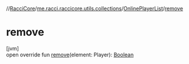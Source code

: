 //[RacciCore](../../../index.md)/[me.racci.raccicore.utils.collections](../index.md)/[OnlinePlayerList](index.md)/[remove](remove.md)

# remove

[jvm]\
open override fun [remove](remove.md)(element: Player): [Boolean](https://kotlinlang.org/api/latest/jvm/stdlib/kotlin/-boolean/index.html)
